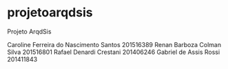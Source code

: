 # projetoarqdsis
Projeto ArqdSis


Caroline Ferreira do Nascimento Santos          201516389
Renan Barboza Colman Silva                         201516801
Rafael Denardi Crestani                                201406246
Gabriel de Assis Rossi                                  201411843